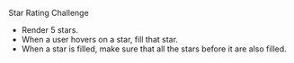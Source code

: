 Star Rating Challenge

- Render 5 stars.
- When a user hovers on a star, fill that star.
- When a star is filled, make sure that all the stars before it are also filled.
